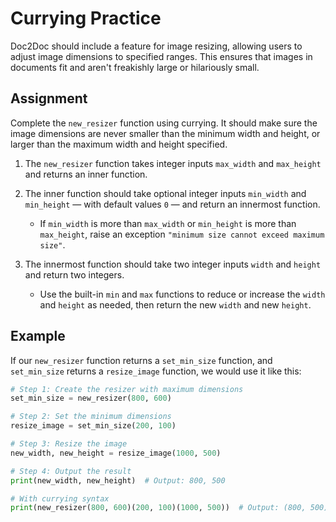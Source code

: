 # Currying Practice

Doc2Doc should include a feature for image resizing, allowing users to adjust image dimensions to specified ranges. This ensures that images in documents fit and aren't freakishly large or hilariously small.

## Assignment

Complete the `new_resizer` function using currying. It should make sure the image dimensions are never smaller than the minimum width and height, or larger than the maximum width and height specified.

1.  The `new_resizer` function takes integer inputs `max_width` and `max_height` and returns an inner function.

2.  The inner function should take optional integer inputs `min_width` and `min_height` — with default values `0` — and return an innermost function.
    *   If `min_width` is more than `max_width` or `min_height` is more than `max_height`, raise an exception `"minimum size cannot exceed maximum size"`.

3.  The innermost function should take two integer inputs `width` and `height` and return two integers.
    *   Use the built-in `min` and `max` functions to reduce or increase the `width` and `height` as needed, then return the new `width` and new `height`.

## Example

If our `new_resizer` function returns a `set_min_size` function, and `set_min_size` returns a `resize_image` function, we would use it like this:

```python
# Step 1: Create the resizer with maximum dimensions
set_min_size = new_resizer(800, 600)

# Step 2: Set the minimum dimensions
resize_image = set_min_size(200, 100)

# Step 3: Resize the image
new_width, new_height = resize_image(1000, 500)

# Step 4: Output the result
print(new_width, new_height)  # Output: 800, 500

# With currying syntax
print(new_resizer(800, 600)(200, 100)(1000, 500))  # Output: (800, 500)
```
